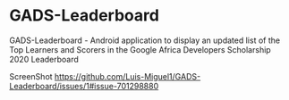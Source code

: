 # GADS-Leaderboard
GADS-Leaderboard - Android application to display an updated list of the Top Learners and Scorers in the Google Africa Developers Scholarship 2020 Leaderboard


ScreenShot
https://github.com/Luis-Miguel1/GADS-Leaderboard/issues/1#issue-701298880
